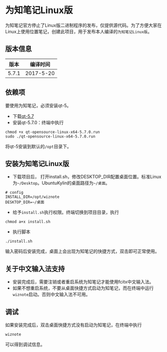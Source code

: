 # 为知笔记Linux版


为知笔记官方停止了Linux版二进制程序的发布，仅提供源代码。为了方便大家在Linux上使用位置笔记，创建此项目，用于发布本人编译的``为知笔记Linux版``。

## 版本信息

| 版本 | 编译时间 |
|:--:|:--:|
|5.7.1 | 2017-5-20 |

## 依赖项
要使用为知笔记，必须安装qt-5。

+ 下载[qt-5.7](http://download.qt.io/official_releases/qt/5.7/5.7.0/qt-opensource-linux-x64-5.7.0.run)
+ 安装qt-5.7.0：终端中执行

```
chmod +x qt-opensource-linux-x64-5.7.0.run
sudo ./qt-opensource-linux-x64-5.7.0.run
```
将qt-5安装到默认的``/opt``目录下。

## 安装为知笔记Linux版

+ 下载项目后， 打开install.sh，修改DESKTOP_DIR配置桌面位置。标准Linux为``~/Desktop``。UbuntuKylin的桌面路径为``~/桌面``。
```
# config
INSTALL_DIR=/opt/wiznote
DESKTOP_DIR=~/桌面
```
+ 给予``install.sh``执行权限。终端切换到项目目录，执行
```
chmod a+x install.sh
```
+ 执行脚本
```
./install.sh
```
输入密码后安装完成，桌面上会出现为知笔记的快捷方式，双击即可正常使用。

## 关于中文输入法支持

+ 安装完成后，需要注销或者重启系统为知笔记才能使用fcitx中文输入法。
+ 如果不想重启系统，不要从桌面快捷方式启动为知笔记，而在终端中运行``wiznote``启动。否则中文输入法不可用。

## 调试
如果安装完成后，双击桌面快捷方式没有启动为知笔记，在终端中执行
```
wiznote
```
可以得到调试信息。
